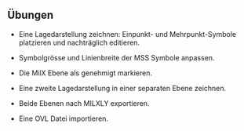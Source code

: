 ## Übungen

-   Eine Lagedarstellung zeichnen: Einpunkt- und Mehrpunkt-Symbole platzieren und nachträglich editieren.

-   Symbolgrösse und Linienbreite der MSS Symbole anpassen.

-   Die MilX Ebene als genehmigt markieren.

-   Eine zweite Lagedarstellung in einer separaten Ebene zeichnen.

-   Beide Ebenen nach MILXLY exportieren.

-   Eine OVL Datei importieren.
